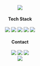 
  
<div align="center">
<a href="https://hits.seeyoufarm.com"><img src="https://hits.seeyoufarm.com/api/count/incr/badge.svg?url=https%3A%2F%2Fgithub.com%2Fmath0917%2Fhit-counter&count_bg=%236414AC&title_bg=%23D11212&icon=&icon_color=%23E7E7E7&title=hits&edge_flat=false"/></a>

</div>


<h4 align="center" >Tech Stack</h4>

<div align="center"><img src="https://img.shields.io/badge/Python-red?style=flat-square&logo=Python&logoColor=white"/> <img src="https://img.shields.io/badge/Java-blueviolet?style=flat-square&logo=Java&logoColor=white"/>   <img src="https://img.shields.io/badge/Django-ff69b4?style=flat-square&logo=Django&logoColor=white"/> 
<img src="https://img.shields.io/badge/go-99E5994?style=flat-square&logo=go&logoColor=white"/> <img src="https://img.shields.io/badge/JavaScript-yellow?style=flat-square&logo=JavaScript&logoColor=white"/> 

<h4 align="center">Contact</h4>
<div align="center"><a href=mailto:mathematics0917@gmail.com><img src="https://img.shields.io/badge/Gmail-blue?style=flat-square&logo=Gmail&logoColor=white"/></a> <a href=mailto:math0917@naver.com><img src="https://img.shields.io/badge/Naver-brightgreen?style=flat-square&logo=Naver&logoColor=white"/></a> <a href=https://www.instagram.com/1_ticket><img src="https://img.shields.io/badge/Instagram-9cf?style=flat-square&logo=Instagram&logoColor=white"/></a></div>
<div align="center">
  <a href="http://solved.ac/math0917"><img src="http://mazassumnida.wtf/api/v2/generate_badge?boj=math0917"/></a>
</div>
